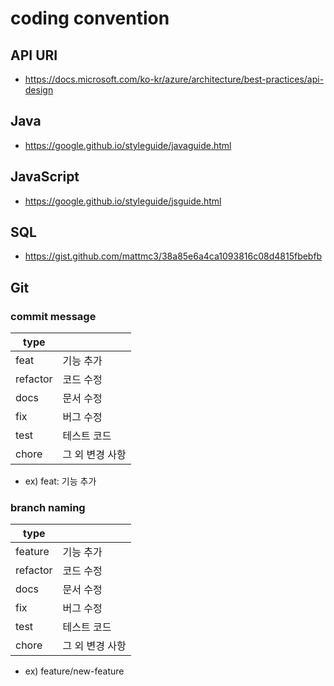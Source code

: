 # coding convention
## API URI
- https://docs.microsoft.com/ko-kr/azure/architecture/best-practices/api-design

## Java
- https://google.github.io/styleguide/javaguide.html

## JavaScript
- https://google.github.io/styleguide/jsguide.html

## SQL
- https://gist.github.com/mattmc3/38a85e6a4ca1093816c08d4815fbebfb

## Git
### commit message
|type||
|------|---|
|feat|기능 추가|
|refactor|코드 수정|
|docs|문서 수정|
|fix|버그 수정|
|test|테스트 코드|
|chore|그 외 변경 사항|

- ex) feat: 기능 추가

### branch naming
|type||
|------|---|
|feature|기능 추가|
|refactor|코드 수정|
|docs|문서 수정|
|fix|버그 수정|
|test|테스트 코드|
|chore|그 외 변경 사항|

- ex) feature/new-feature
